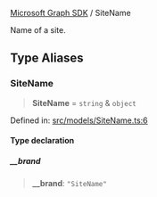 [Microsoft Graph SDK](README.md) / SiteName

Name of a site.

## Type Aliases

### SiteName

> **SiteName** = `string` & `object`

Defined in: [src/models/SiteName.ts:6](https://github.com/Future-Secure-AI/microsoft-graph/blob/main/src/models/SiteName.ts#L6)

#### Type declaration

##### \_\_brand

> **\_\_brand**: `"SiteName"`
